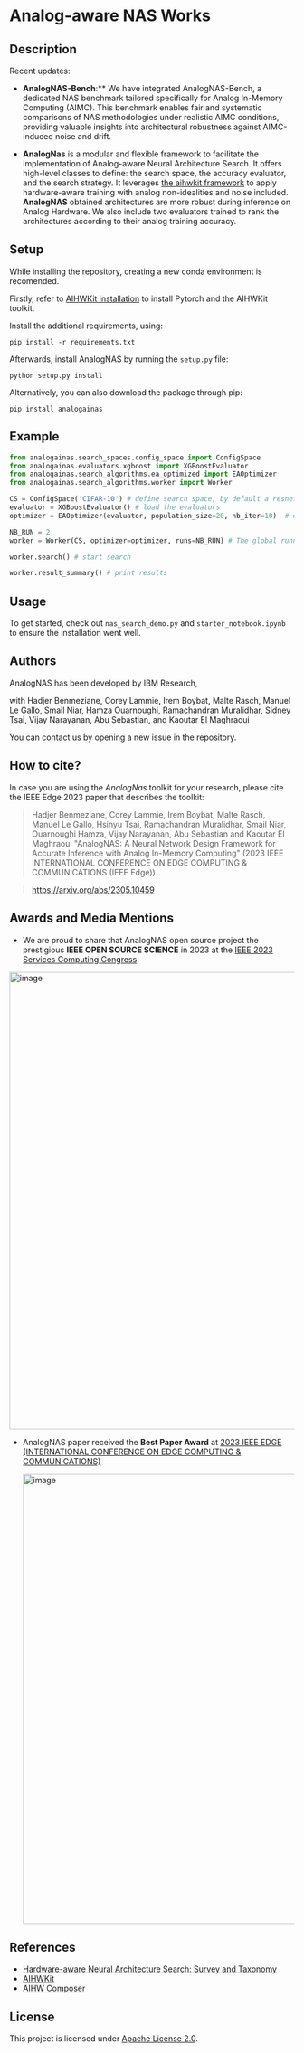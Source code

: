 # Analog-aware NAS Works

## Description
Recent updates: 
* **AnalogNAS-Bench**:** We have integrated AnalogNAS-Bench, a dedicated NAS benchmark tailored specifically for Analog In-Memory Computing (AIMC). This benchmark enables fair and systematic comparisons of NAS methodologies under realistic AIMC conditions, providing valuable insights into architectural robustness against AIMC-induced noise and drift.

* **AnalogNas** is a modular and flexible framework to facilitate the implementation of Analog-aware Neural Architecture Search. It offers high-level classes to define: the search space, the accuracy evaluator, and the search strategy. It leverages [the aihwkit framework](https://github.com/IBM/aihwkit) to apply hardware-aware training with analog non-idealities and noise included. **AnalogNAS** obtained architectures are more robust during inference on Analog Hardware. We also include two evaluators trained to rank the architectures according to their analog training accuracy. 


## Setup 
While installing the repository, creating a new conda environment is recomended.

Firstly, refer to [AIHWKit installation](https://aihwkit.readthedocs.io/en/latest/install.html) to install Pytorch and the AIHWKit toolkit. 

Install the additional requirements, using:
```
pip install -r requirements.txt 
```

Afterwards, install AnalogNAS by running the ```setup.py``` file:
``` 
python setup.py install 
```

Alternatively, you can also download the package through pip: 
```
pip install analogainas
```

## Example 

```python
from analogainas.search_spaces.config_space import ConfigSpace
from analogainas.evaluators.xgboost import XGBoostEvaluator
from analogainas.search_algorithms.ea_optimized import EAOptimizer
from analogainas.search_algorithms.worker import Worker

CS = ConfigSpace('CIFAR-10') # define search space, by default a resnet-like search space 
evaluator = XGBoostEvaluator() # load the evaluators 
optimizer = EAOptimizer(evaluator, population_size=20, nb_iter=10)  # define the optimizer with its parameters 

NB_RUN = 2
worker = Worker(CS, optimizer=optimizer, runs=NB_RUN) # The global runner 

worker.search() # start search

worker.result_summary() # print results 

``` 

## Usage
To get started, check out ```nas_search_demo.py``` and ```starter_notebook.ipynb``` to ensure the installation went well. 

## Authors 
AnalogNAS has been developed by IBM Research, 

with Hadjer Benmeziane, Corey Lammie, Irem Boybat, Malte Rasch, Manuel Le Gallo, 
Smail Niar, Hamza Ouarnoughi, Ramachandran Muralidhar, Sidney Tsai, Vijay Narayanan, 
Abu Sebastian, and Kaoutar El Maghraoui

You can contact us by opening a new issue in the repository. 

## How to cite?

In case you are using the _AnalogNas_ toolkit for
your research, please cite the IEEE Edge 2023 paper that describes the toolkit:

> Hadjer Benmeziane, Corey Lammie, Irem Boybat, Malte Rasch, Manuel Le Gallo,
> Hsinyu Tsai, Ramachandran Muralidhar, Smail Niar, Ouarnoughi Hamza, Vijay Narayanan,
> Abu Sebastian and Kaoutar El Maghraoui
> "AnalogNAS: A Neural Network Design Framework for Accurate Inference with Analog In-Memory Computing" (2023 IEEE INTERNATIONAL CONFERENCE ON EDGE
> COMPUTING & COMMUNICATIONS (IEEE Edge))

> https://arxiv.org/abs/2305.10459


## Awards and Media Mentions 

* We are proud to share that AnalogNAS open source project the prestigious **IEEE OPEN SOURCE SCIENCE** in 2023 at the [IEEE 2023 Services Computing Congress](https://conferences.computer.org/services/2023/awards/).
  
 <img width="809" alt="image" src="https://github.com/IBM/analog-nas/assets/7916630/730120f7-7ca1-4ddb-a432-c992470322bc">
 
* AnalogNAS paper received the **Best Paper Award** at [2023 IEEE EDGE (INTERNATIONAL CONFERENCE ON EDGE COMPUTING & COMMUNICATIONS)](https://conferences.computer.org/edge/2023/)

  <img width="796" alt="image" src="https://github.com/IBM/analog-nas/assets/7916630/922a655f-b5fd-4131-80d2-c5b8761c572e">

  


## References
* [Hardware-aware Neural Architecture Search: Survey and Taxonomy](https://www.ijcai.org/proceedings/2021/592)
* [AIHWKit](https://ieeexplore.ieee.org/abstract/document/9458494)
* [AIHW Composer](https://aihw-composer.draco.res.ibm.com)

## License
This project is licensed under [Apache License 2.0].

[Apache License 2.0]: LICENSE.txt

